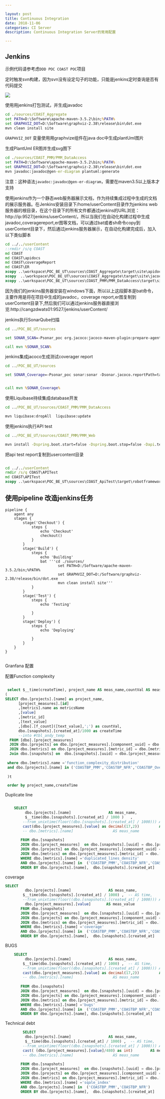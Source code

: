```yaml
---

layout: post
title: Continuous Integration
date: 2018-11-06
categories: CI Server
description: Continuous Integration Server的常用配置 

---
```


## Jenkins

示例代码请参考虑`DDD POC COAST POC`项目

定时触发svn构建，因为svn没有设定勾子的功能，只能是jenkins定时查询是否有代码提交

![](jenkins-task-triiger.PNG)

使用用jenkins打包测试，并生成javadoc

```bat
cd ./sources/COAST_Aggregate
set PATH=D:\Software\apache-maven-3.5.2\bin;%PATH%
set GRAPHVIZ_DOT=D:\Software\graphviz-2.38\release\bin\dot.exe
mvn clean install site 

```
`GRAPHVIZ_DOT` 变量使用用graphvize组件在java doc中生成plantUml图片

生成PlantUml ER图并生成svg图下

```bat
cd ./sources/COAST_PMM/PMM_DataAccess  
set PATH=D:\Software\apache-maven-3.5.2\bin;%PATH%
set GRAPHVIZ_DOT=D:\Software\graphviz-2.38\release\bin\dot.exe
mvn javadoc:javadoc@gen-er-diagram plantuml:generate
```
注意：这种语法`javadoc:javadoc@gen-er-diagram`，需要在maven3.5以上版本才支持



使用jenkins作为一个静态web服务器展示文档，作为持续集成过程中生成的文档的展示服务器。在Jenkins安装目录下/home/userContent目录作为jenkins web服务器的根目录，在这个目录下的所有文件都通过jenkins的URL浏览： http://ip:9527/jenkins/userContent/。所以当我们在自动化构建过程中生成javadoc,coveragereport,er图等文档，可以通过bat或者sh命令copy到userContent目录下，然后通过jenkins服务器展示，在自动化构建完成后，加入以下类似脚本

```bat
cd ../../userContent
::rmdir /s/q COAST
md COAST
md COAST\apidocs
md COAST\coverageReport
md COAST\ER
xcopy ..\workspace\POC_BE_UT\sources\COAST_Aggregate\target\site\apidocs  COAST\apidocs /s /e /h /d /y
xcopy  ..\workspace\POC_BE_UT\sources\COAST_Aggregate\target\site\jacoco-aggregate  COAST\coverageReport /s /e /h /d /y
xcopy ..\workspace\POC_BE_UT\sources\COAST_PMM\PMM_DataAccess\target\site\er  COAST\ER /s /e /h /d /y
```

因为我们的jenkins服务器安装在windows下面，所以以上这段脚本是bat命令，主要作用是将在项目中生成的javadoc，coverage report,er图复制到userContent目录下,然后我们可以通过jenkins服务器直接浏览:http://cangzdwats01:9527/jenkins/userContent/


jenkins执行SonarQube扫描

```bat
cd ../POC_BE_UT/sources

set SONAR_SCAN=-Psonar_poc org.jacoco:jacoco-maven-plugin:prepare-agent -Dmaven.test.failure.ignore=false sonar:sonar -Dsonar.host.url=http://cangzdlcoa02:9002 -Dsonar.scm.disabled=True 

call mvn %SONAR_SCAN%
```

jenkins集成jacoco生成测试coverager report

```bat
cd ../POC_BE_UT/sources

set SONAR_Coverage=-Psonar_poc sonar:sonar -Dsonar.jacoco.reportPath=target/jacoco.exec -Dsonar.jacoco.reportMissing.force.zero=true


call mvn %SONAR_Coverage%
```

使用Liquibase持续集成database开发

```bat
cd ../POC_BE_UT/sources/COAST_PMM/PMM_DataAccess

mvn liquibase:dropAll  liquibase:update
```

使用jenkins执行API test

```bat
cd ../POC_BE_UT/sources/COAST_PMM/PMM_Web

mvn install -Dspring.boot.start=false -Dspring.boot.stop=false -Dapi.test=false
```

把api test report复制到usercontent目录

```bat 

cd ../../userContent
rmdir /s/q COAST\APITest
md COAST\APITest
xcopy ..\workspace\POC_BE_UT\sources\COAST_ApiTest\target\robotframework-reports   COAST\APITest /s /e /h /d /y

```

## 使用pipeline 改造jenkins任务

```script
pipeline {
    agent any
    stages {
        stage('Checkout') {
            steps {
                echo 'Checkout'
                checkout()
            }
        }        
        stage('Build') {
            steps {
                echo 'Building'
                bat '''cd ./sources/ 
                        set PATH=D:/Software/apache-maven-3.5.2/bin;%PATH%  
                        set GRAPHVIZ_DOT=D:/Software/graphviz-2.38/release/bin/dot.exe  
                        mvn clean install site'''
            }
        }
        stage('Test') {
            steps {
                echo 'Testing'
               
            }
        }
        stage('Deploy') {
            steps {
                echo 'Deploying'
                
            }
        }
    }
}


```


Granfana 配置

配置Function complexity

```sql

 select $__time(createTime), project_name AS meas_name,countVal AS meas_value from 
(
SELECT dbo.[projects].[name] as project_name,
	  [project_measures].[id]
	  ,[metrics].name as metricsName
      ,[value]
      ,[metric_id] 
      ,[text_value]
	  ,[dbo].[f_count]([text_value],';') as countVal,
	  dbo.[snapshots].[created_at]/1000 as createTime
	  --into #tbl_andy_temp
  FROM [dbo].[project_measures]
  JOIN dbo.[projects] on dbo.[project_measures].[component_uuid] = dbo.[projects].[uuid]
  JOIN dbo.[metrics] on dbo.[project_measures].[metric_id] = dbo.[metrics].[id]
  Join dbo.[snapshots] on  dbo.[snapshots].[uuid] = dbo.[project_measures].[analysis_uuid]
  
 where dbo.[metrics].name ='function_complexity_distribution'
 and dbo.[projects].[name] in ('COASTBP_PMM','COASTBP_NFR','COASTBP_OverAllCoverage')
 
 )t 

 order by project_name,createTime 


```

Duplicate line 

```sql

	SELECT
		 dbo.[projects].[name]                 AS meas_name,
		 $__time(dbo.[snapshots].[created_at] / 1000 )   ,
		--from_unixtime(floor((dbo.[snapshots].[created_at] / 1000))) AS created_at,
		cast(dbo.[project_measures].[value] as decimal(17,2))         AS meas_value
		-- dbo.[metrics].[name]                  AS meas_name
     
	   FROM dbo.[snapshots] 
	   JOIN dbo.[project_measures]  on dbo.[snapshots].[uuid] = dbo.[project_measures].[analysis_uuid]
	   JOIN dbo.[projects] on dbo.[project_measures].[component_uuid] = dbo.[projects].[uuid]
	   JOIN dbo.[metrics] on dbo.[project_measures].[metric_id] = dbo.[metrics].[id]
	   WHERE dbo.[metrics].[name] ='duplicated_lines_density'
	   AND dbo.[projects].[name] in  ('COASTBP_PMM','COASTBP_NFR','COASTBP_OverAllCoverage')
	   ORDER BY dbo.[projects].[name],  dbo.[snapshots].[created_at]

```

coverage 

```sql 
SELECT
		 dbo.[projects].[name]                 AS meas_name,
		$__time(dbo.[snapshots].[created_at] / 1000) ,  -- AS time,
		--from_unixtime(floor((dbo.[snapshots].[created_at] / 1000))) AS created_at,
		 dbo.[project_measures].[value]       AS meas_value
	   FROM dbo.[snapshots] 
	   JOIN dbo.[project_measures]  on dbo.[snapshots].[uuid] = dbo.[project_measures].[analysis_uuid]
	   JOIN dbo.[projects] on dbo.[project_measures].[component_uuid] = dbo.[projects].[uuid]
	   JOIN dbo.[metrics] on dbo.[project_measures].[metric_id] = dbo.[metrics].[id]
	   WHERE dbo.[metrics].[name] ='coverage'
	   AND dbo.[projects].[name] in  ('COASTBP_PMM','COASTBP_NFR','COASTBP_OverAllCoverage')
	   ORDER BY dbo.[projects].[name],  dbo.[snapshots].[created_at]

```


BUGS

```sql 
	SELECT
		 dbo.[projects].[name]                 AS meas_name,
		$__time(dbo.[snapshots].[created_at] / 1000) ,  -- AS time,
		--from_unixtime(floor((dbo.[snapshots].[created_at] / 1000))) AS created_at,
		cast(dbo.[project_measures].[value] as decimal(17,2))         AS meas_value
		-- dbo.[metrics].[name]                  AS meas_name
     
	   FROM dbo.[snapshots] 
	   JOIN dbo.[project_measures]  on dbo.[snapshots].[uuid] = dbo.[project_measures].[analysis_uuid]
	   JOIN dbo.[projects] on dbo.[project_measures].[component_uuid] = dbo.[projects].[uuid]
	   JOIN dbo.[metrics] on dbo.[project_measures].[metric_id] = dbo.[metrics].[id]
	   WHERE dbo.[metrics].[name] ='bugs'
	   AND dbo.[projects].[name] in  ('COASTBP_PMM','COASTBP_NFR','COASTBP_OverAllCoverage')
	   ORDER BY dbo.[projects].[name], dbo.[snapshots].[created_at]

```


Technical debt

```sql 
	   	SELECT
		 dbo.[projects].[name]                 AS meas_name,
		 $__time(dbo.[snapshots].[created_at] / 1000) ,  -- AS time,
		--from_unixtime(floor((dbo.[snapshots].[created_at] / 1000))) AS created_at,
		cast( (dbo.[project_measures].[value]/480) as int)        AS meas_value
		-- dbo.[metrics].[name]                  AS meas_name
			
	   FROM dbo.[snapshots] 
	   JOIN dbo.[project_measures]  on dbo.[snapshots].[uuid] = dbo.[project_measures].[analysis_uuid]
	   JOIN dbo.[projects] on dbo.[project_measures].[component_uuid] = dbo.[projects].[project_uuid]
	   JOIN dbo.[metrics] on dbo.[project_measures].[metric_id] = dbo.[metrics].[id]
	   WHERE dbo.[metrics].[name] ='sqale_index'
	   AND dbo.[projects].[name] in  ('COASTBP_PMM','COASTBP_NFR')
	   ORDER BY dbo.[projects].[name],  dbo.[snapshots].[created_at]

```